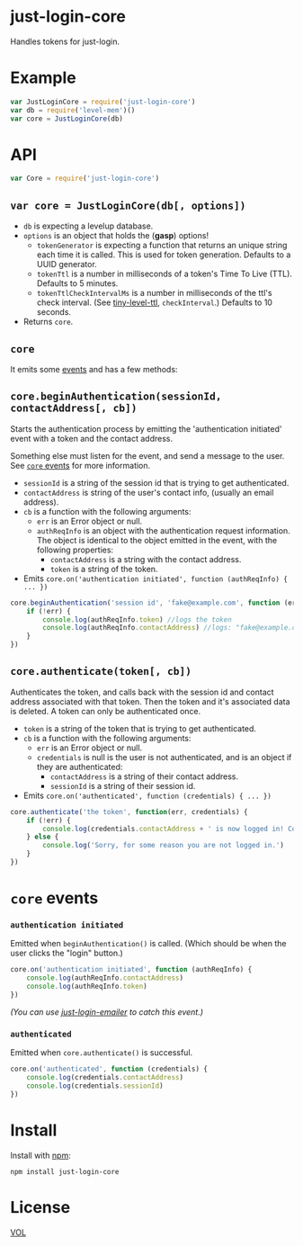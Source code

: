 just-login-core
===============

Handles tokens for just-login.

# Example

```js
var JustLoginCore = require('just-login-core')
var db = require('level-mem')()
var core = JustLoginCore(db)
```

# API

```js
var Core = require('just-login-core')
```

## `var core = JustLoginCore(db[, options])`

- `db` is expecting a levelup database.
- `options` is an object that holds the (**gasp**) options!
	- `tokenGenerator` is expecting a function that returns an unique string each time it is called. This is used for token generation. Defaults to a UUID generator.
	- `tokenTtl` is a number in milliseconds of a token's Time To Live (TTL). Defaults to 5 minutes.
	- `tokenTtlCheckIntervalMs` is a number in milliseconds of the ttl's check interval. (See [tiny-level-ttl][tinyttl], `checkInterval`.) Defaults to 10 seconds.
- Returns `core`.

## `core`

It emits some [events](#core-events) and has a few methods:

## `core.beginAuthentication(sessionId, contactAddress[, cb])`

Starts the authentication process by emitting the 'authentication initiated' event with a token and the contact address.

Something else must listen for the event, and send a message to the user. See [`core` events](#core-events) for more information.

- `sessionId` is a string of the session id that is trying to get authenticated.
- `contactAddress` is string of the user's contact info, (usually an email address).
- `cb` is a function with the following arguments:
	- `err` is an Error object or null.
	- `authReqInfo` is an object with the authentication request information. The object is identical to the object emitted in the event, with the following properties:
		- `contactAddress` is a string with the contact address.
		- `token` is a string of the token.
- Emits `core.on('authentication initiated', function (authReqInfo) { ... })`

```js
core.beginAuthentication('session id', 'fake@example.com', function (err, authReqInfo) {
	if (!err) {
		console.log(authReqInfo.token) //logs the token
		console.log(authReqInfo.contactAddress) //logs: "fake@example.com"
	}
})
```

## `core.authenticate(token[, cb])`

Authenticates the token, and calls back with the session id and contact address associated with that token. Then the token and it's associated data is deleted. A token can only be authenticated once.

- `token` is a string of the token that is trying to get authenticated.
- `cb` is a function with the following arguments:
	- `err` is an Error object or null.
	- `credentials` is null is the user is not authenticated, and is an object if they are authenticated:
		-  `contactAddress` is a string of their contact address.
		-  `sessionId` is a string of their session id.
- Emits `core.on('authenticated', function (credentials) { ... })`

```js
core.authenticate('the token', function(err, credentials) {
	if (!err) {
		console.log(credentials.contactAddress + ' is now logged in! Congratulations!')
	} else {
		console.log('Sorry, for some reason you are not logged in.')
	}
})
```

# `core` events

### `authentication initiated`

Emitted when `beginAuthentication()` is called. (Which should be when the user clicks the "login" button.)

```js
core.on('authentication initiated', function (authReqInfo) {
	console.log(authReqInfo.contactAddress)
	console.log(authReqInfo.token)
})
```

_(You can use [just-login-emailer][jlemailer] to catch this event.)_

### `authenticated`

Emitted when `core.authenticate()` is successful.

```js
core.on('authenticated', function (credentials) {
	console.log(credentials.contactAddress)
	console.log(credentials.sessionId)
})
```

# Install

Install with [npm](http://nodejs.org):

	npm install just-login-core

# License

[VOL](http://veryopenlicense.com/)


[beginauth]: #corebeginauthenticationsessionid-contactaddress-cb
[auth]: #coreauthenticatetoken-cb
[tinyttl]: https://github.com/ArtskydJ/tiny-level-ttl#ttldb-opts
[checkint]: https://github.com/tehshrike/expire-unused-keys#timeoutms-db-checkintervalms
[jlemailer]: https://github.com/coding-in-the-wild/just-login-emailer
